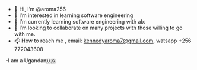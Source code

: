 - 👋 Hi, I’m @aroma256
- 👀 I’m interested in learning software engineering
- 🌱 I’m currently learning software engineering with alx
- 💞️ I’m looking to collaborate on many projects with those willing to go with me.
- 📫 How to reach me , email: kennedyaroma7@gmail.com, watsapp +256 772043608

-I am a Ugandan🇺🇬


<!---
aroma256/aroma256 is a ✨ special ✨ repository because its `README.md` (this file) appears on your GitHub profile.
You can click the Preview link to take a look at your changes.
--->
